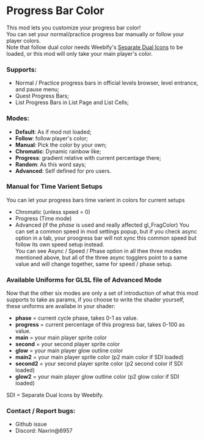 # Progress Bar Color
This mod lets you customize your progress bar color!  
You can set your normal/practice progress bar manually or follow your player colors.  
Note that follow dual color needs Weebify's [Separate Dual Icons](mod:weebify.separate_dual_icons) to be loaded, or this mod will only take your main player's color. 

### Supports:
- Normal / Practice progress bars in official levels browser, level entrance, and pause menu;
- Quest Progress Bars;
- List Progress Bars in List Page and List Cells;

### Modes:
- **Default**: As if mod not loaded;
- **Follow**: follow player's color;
- **Manual**: Pick the color by your own;
- **Chromatic**: Dynamic rainbow like;
- **Progress**: gradient relative with current percentage there;
- **Random**: As this word says;
- **Advanced**: Self defined for pro users.

### Manual for Time Varient Setups
You can let your progress bars time varient in colors for current setups
- Chromatic (unless speed = 0)
- Progress (Time mode)
- Advanced (if the *phase* is used and really affected gl_FragColor)
You can set a common speed in mod settings popup, but if you check async option in a tab, your proogress bar will not sync this common speed but follow its own speed setup instead.  
You can see Async / Speed / Phase option in all thee three modes mentioned above, but all of the three async togglers point to a same value and will change together, same for speed / phase setup.

### Available Uniforms for GLSL file of Advanced Mode
Now that the other six modes are only a set of introduction of what this mod supports to take as params, if you choose to write the shader yourself, these uniforms are availabe in your shader:
- **phase** = current cycle phase, takes 0-1 as value.
- **progress** = current percentage of this progress bar, takes 0-100 as value.
- **main** = your main player sprite color
- **second** = your second player sprite color
- **glow** = your main player glow outline color
- **main2** = your main player sprite color (p2 main color if SDI loaded)
- **second2** = your second player sprite color (p2 second color if SDI loaded)
- **glow2** = your main player glow outline color (p2 glow color if SDI loaded)
  
SDI = Separate Dual Icons by Weebify.

### Contact / Report bugs:
- Github issue
- Discord: Naxrin@6957